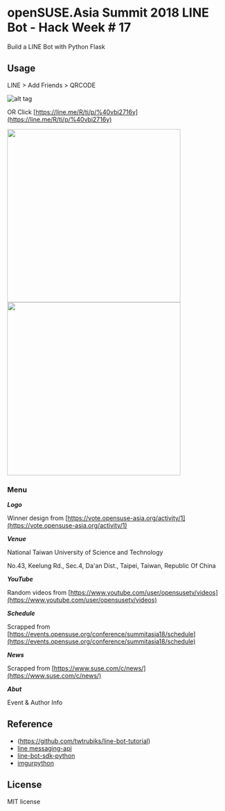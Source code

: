 # openSUSE.Asia Summit 2018 LINE Bot - Hack Week # 17

Build a LINE Bot with Python Flask

## Usage

LINE > Add Friends > QRCODE

![alt tag](http://i.imgur.com/Kkpzt4p.jpg)

OR Click [https://line.me/R/ti/p/%40vbi2716y](https://line.me/R/ti/p/%40vbi2716y)

<img src="https://i.imgur.com/wmEoo6w.png" width="400">

<img src="https://i.imgur.com/2EiwtNN.pn" width="400">

### Menu

***Logo***

Winner design from [https://vote.opensuse-asia.org/activity/1](https://vote.opensuse-asia.org/activity/1)

***Venue***

National Taiwan University of Science and Technology

No.43, Keelung Rd., Sec.4, Da'an Dist., Taipei, Taiwan, Republic Of China

***YouTube***

Random videos from [https://www.youtube.com/user/opensusetv/videos](https://www.youtube.com/user/opensusetv/videos)

***Schedule***

Scrapped from [https://events.opensuse.org/conference/summitasia18/schedule](https://events.opensuse.org/conference/summitasia18/schedule)

***News***

Scrapped from [https://www.suse.com/c/news/](https://www.suse.com/c/news/)

***Abut***

Event & Author Info

## Reference

* (https://github.com/twtrubiks/line-bot-tutorial)
* [line messaging-api](https://devdocs.line.me/en/#messaging-api)
* [line-bot-sdk-python](https://github.com/line/line-bot-sdk-python)
* [imgurpython](https://github.com/Imgur/imgurpython)

## License

MIT license
